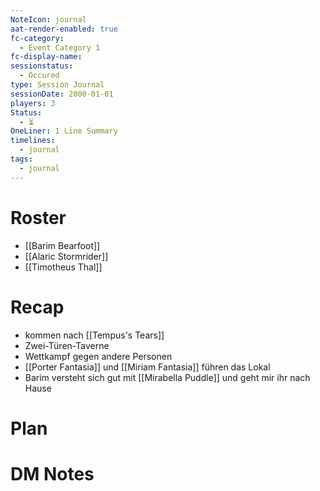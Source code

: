 ```yaml
---
NoteIcon: journal
aat-render-enabled: true
fc-category:
  - Event Category 1
fc-display-name: 
sessionstatus:
  - Occured
type: Session Journal
sessionDate: 2000-01-01
players: 3
Status:
  - ⏳
OneLiner: 1 Line Summary
timelines:
  - journal
tags:
  - journal
---
```




# Roster 
- [[Barim Bearfoot]]
- [[Alaric Stormrider]]
- [[Timotheus Thal]]
# Recap
- kommen nach [[Tempus's Tears]]
- Zwei-Türen-Taverne
- Wettkampf gegen andere Personen
- [[Porter Fantasia]] und [[Miriam Fantasia]] führen das Lokal
- Barim versteht sich gut mit [[Mirabella Puddle]] und geht mir ihr nach Hause

# Plan




# DM Notes



